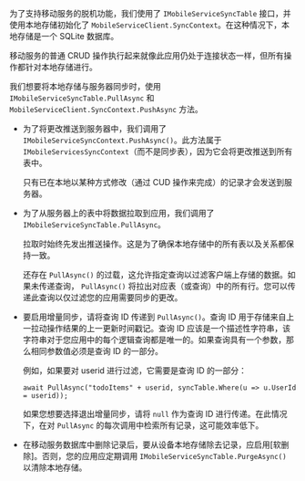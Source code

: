 ﻿为了支持移动服务的脱机功能，我们使用了  `IMobileServiceSyncTable` 接口，并使用本地存储初始化了  `MobileServiceClient.SyncContext`。在这种情况下，本地存储是一个 SQLite 数据库。

移动服务的普通 CRUD 操作执行起来就像此应用仍处于连接状态一样，但所有操作都针对本地存储进行。

我们想要将本地存储与服务器同步时，使用  `IMobileServiceSyncTable.PullAsync` 和  `MobileServiceClient.SyncContext.PushAsync` 方法。

*  为了将更改推送到服务器中，我们调用了  `IMobileServiceSyncContext.PushAsync()`。此方法属于  `IMobileServicesSyncContext`（而不是同步表），因为它会将更改推送到所有表中。

    只有已在本地以某种方式修改（通过 CUD 操作来完成）的记录才会发送到服务器。

* 为了从服务器上的表中将数据拉取到应用，我们调用了  `IMobileServiceSyncTable.PullAsync`。

    拉取时始终先发出推送操作。这是为了确保本地存储中的所有表以及关系都保持一致。

    还存在  `PullAsync()` 的过载，这允许指定查询以过滤客户端上存储的数据。如果未传递查询， `PullAsync()` 将拉出对应表（或查询）中的所有行。您可以传递此查询以仅过滤您的应用需要同步的更改。

* 要启用增量同步，请将查询 ID 传递到  `PullAsync()`。查询 ID 用于存储来自上一拉动操作结果的上一更新时间戳记。查询 ID 应该是一个描述性字符串，该字符串对于您应用中的每个逻辑查询都是唯一的。如果查询具有一个参数，那么相同参数值必须是查询 ID 的一部分。

    例如，如果要对 userid 进行过滤，它需要是查询 ID 的一部分：

    ```
    await PullAsync("todoItems" + userid, syncTable.Where(u => u.UserId = userid));
    ```

    如果您想要选择退出增量同步，请将  `null` 作为查询 ID 进行传递。在此情况下，在对  `PullAsync` 的每次调用中检索所有记录，这可能效率低下。

* 在移动服务数据库中删除记录后，要从设备本地存储除去记录，应启用[软删除]。否则，您的应用应定期调用  `IMobileServiceSyncTable.PurgeAsync()` 以清除本地存储。